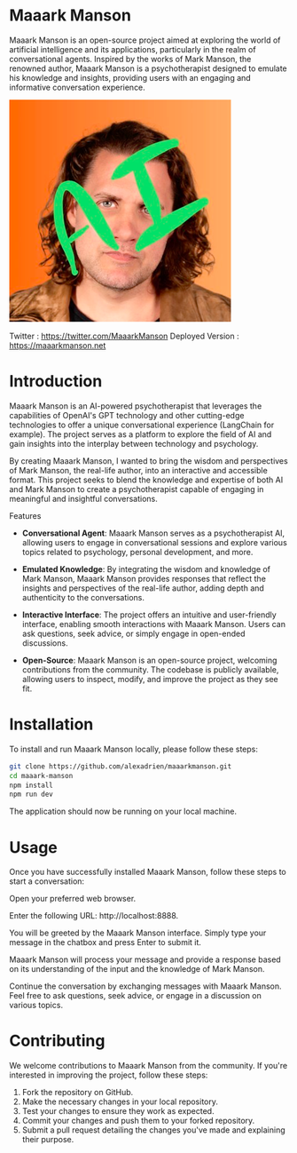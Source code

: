 # Maaark Manson

Maaark Manson is an open-source project aimed at exploring the world of artificial intelligence and its applications,
particularly in the realm of conversational agents. Inspired by the works of Mark Manson, the renowned author, Maaark
Manson is a psychotherapist designed to emulate his knowledge and insights, providing users with an engaging and
informative conversation experience.

![img.png](img.png)

Twitter : https://twitter.com/MaaarkManson
Deployed Version : https://maaarkmanson.net

# Introduction

Maaark Manson is an AI-powered psychotherapist that leverages the capabilities of OpenAI's GPT technology and other
cutting-edge
technologies to offer a unique conversational experience (LangChain for example). The project serves as a platform to
explore the field of AI
and gain insights into the interplay between technology and psychology.

By creating Maaark Manson, I wanted to bring the wisdom and perspectives of Mark Manson, the real-life author, into an
interactive and accessible format. This project seeks to blend the knowledge and expertise of both AI and Mark Manson to
create a psychotherapist capable of engaging in meaningful and insightful conversations.

Features

- **Conversational Agent**: Maaark Manson serves as a psychotherapist AI, allowing users to engage in conversational
  sessions
  and explore various topics related to psychology, personal development, and more.

- **Emulated Knowledge**: By integrating the wisdom and knowledge of Mark Manson, Maaark Manson provides responses that
  reflect the insights and perspectives of the real-life author, adding depth and authenticity to the conversations.

- **Interactive Interface**: The project offers an intuitive and user-friendly interface, enabling smooth interactions
  with
  Maaark Manson. Users can ask questions, seek advice, or simply engage in open-ended discussions.

- **Open-Source**: Maaark Manson is an open-source project, welcoming contributions from the community. The codebase is
  publicly available, allowing users to inspect, modify, and improve the project as they see fit.

# Installation

To install and run Maaark Manson locally, please follow these steps:

```bash
git clone https://github.com/alexadrien/maaarkmanson.git
cd maaark-manson
npm install
npm run dev
```

The application should now be running on your local machine.

# Usage

Once you have successfully installed Maaark Manson, follow these steps to start a conversation:

Open your preferred web browser.

Enter the following URL: http://localhost:8888.

You will be greeted by the Maaark Manson interface. Simply type your message in the chatbox and press Enter to submit
it.

Maaark Manson will process your message and provide a response based on its understanding of the input and the knowledge
of Mark Manson.

Continue the conversation by exchanging messages with Maaark Manson. Feel free to ask questions, seek advice, or engage
in a discussion on various topics.

# Contributing

We welcome contributions to Maaark Manson from the community. If you're interested in improving the project, follow
these steps:

1. Fork the repository on GitHub.
2. Make the necessary changes in your local repository.
3. Test your changes to ensure they work as expected.
4. Commit your changes and push them to your forked repository.
5. Submit a pull request detailing the changes you've made and explaining their purpose.




